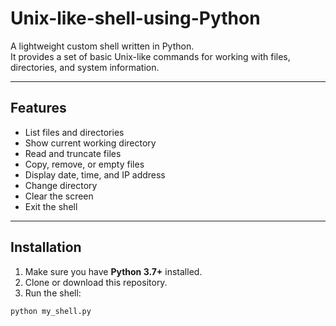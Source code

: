 # Unix-like-shell-using-Python

A lightweight custom shell written in Python.  
It provides a set of basic Unix-like commands for working with files, directories, and system information.  

---

## Features  

- List files and directories  
- Show current working directory  
- Read and truncate files  
- Copy, remove, or empty files  
- Display date, time, and IP address  
- Change directory  
- Clear the screen  
- Exit the shell  

---

## Installation  

1. Make sure you have **Python 3.7+** installed.  
2. Clone or download this repository.  
3. Run the shell:  

```bash
python my_shell.py
